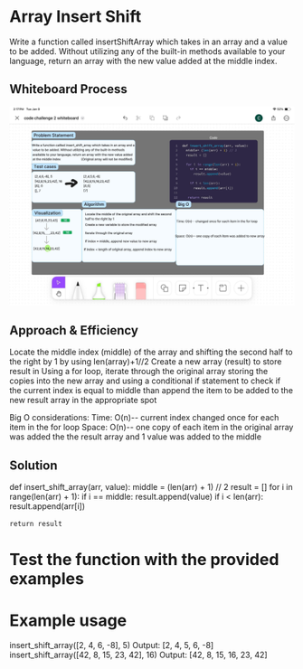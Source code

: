 # Array Insert Shift
Write a function called insertShiftArray which takes in an array and a value to be added. Without utilizing any of the built-in methods available to your language, return an array with the new value added at the middle index.

## Whiteboard Process
![Whiteboard](./codechallenge2.jpg)

## Approach & Efficiency
<!-- What approach did you take? Why? What is the Big O space/time for this approach? -->
Locate the middle index (middle) of the array and shifting the second half to the right by 1 by using len(array)+1//2
Create a new array (result) to store result in
Using a for loop, iterate through the original array storing the copies into the new array and using a conditional if statement to check if the current index is equal to middle than append the item to be added to the new result array in the appropriate spot

Big O considerations:
Time: O(n)-- current index changed once for each item in the for loop
Space: O(n)-- one copy of each item in the original array was added the the result array and 1 value was added to the middle


## Solution
def insert_shift_array(arr, value):
    middle = (len(arr) + 1) // 2
    result = []
    for i in range(len(arr) + 1):
        if i == middle:
            result.append(value)
        if i < len(arr):
            result.append(arr[i])

    return result

# Test the function with the provided examples


# Example usage
insert_shift_array([2, 4, 6, -8], 5)   Output: [2, 4, 5, 6, -8]
insert_shift_array([42, 8, 15, 23, 42], 16)   Output: [42, 8, 15, 16, 23, 42]